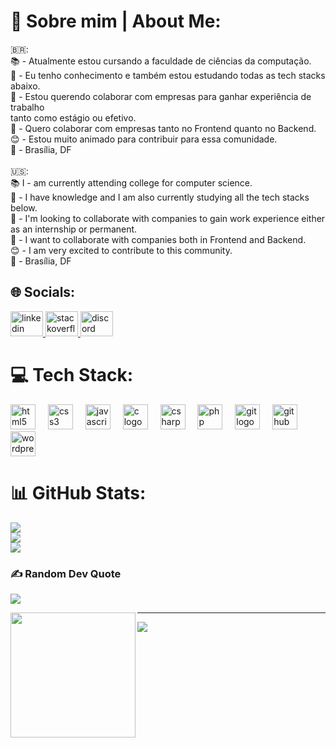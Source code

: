 # 👤 Sobre mim | About Me:
🇧🇷:<br>📚 - Atualmente estou cursando a faculdade de ciências da computação.<br>🏫 - Eu tenho conhecimento e também estou estudando todas as tech stacks abaixo. <br>🏢 - Estou querendo colaborar com empresas para ganhar experiência de trabalho<br>tanto como estágio ou efetivo.<br>📁 - Quero colaborar com empresas tanto no Frontend quanto no Backend.<br>😊 - Estou muito animado para contribuir para essa comunidade.<br>📍 - Brasília, DF<br><br> 🇺🇸: <br>📚 I - am currently attending college for computer science.<br>🏫 - I have knowledge and I am also currently studying all the tech stacks below. <br>🏢 - I'm looking to collaborate with companies to gain work experience either as an internship or permanent.<br>📁 - I want to collaborate with companies both in Frontend and Backend.<br>😊 - I am very excited to contribute to this community.<br>📍 - Brasília, DF

## 🌐 Socials:
<div align="left">
  <a href="https://linkedin.com/in/raphaellins6"> <img src="https://raw.githubusercontent.com/maurodesouza/profile-readme-generator/master/src/assets/icons/social/linkedin/default.svg" width="52" height="40" alt="linkedin logo"  /> </a>
  <a href="https://stackoverflow.com/users/20550665"> <img src="https://raw.githubusercontent.com/maurodesouza/profile-readme-generator/master/src/assets/icons/social/stackoverflow/default.svg" width="52" height="40" alt="stackoverflow logo"  /> </a>
  <a href="https://linkedin.com/in/raphaellins6">  <img src="https://raw.githubusercontent.com/maurodesouza/profile-readme-generator/master/src/assets/icons/social/discord/default.svg" width="52" height="40" alt="discord logo"  /> </a>
</div>

# 💻 Tech Stack:
<div align="left">
  <img src="https://cdn.jsdelivr.net/gh/devicons/devicon/icons/html5/html5-original.svg" height="40" alt="html5 logo"  />
  <img width="12" />
  <img src="https://cdn.jsdelivr.net/gh/devicons/devicon/icons/css3/css3-original.svg" height="40" alt="css3 logo"  />
  <img width="12" />
  <img src="https://cdn.jsdelivr.net/gh/devicons/devicon/icons/javascript/javascript-original.svg" height="40" alt="javascript logo"  />
  <img width="12" />
  <img src="https://cdn.jsdelivr.net/gh/devicons/devicon/icons/c/c-original.svg" height="40" alt="c logo"  />
  <img width="12" />
  <img src="https://cdn.jsdelivr.net/gh/devicons/devicon/icons/csharp/csharp-original.svg" height="40" alt="csharp logo"  />
  <img width="12" />
  <img src="https://cdn.jsdelivr.net/gh/devicons/devicon/icons/php/php-original.svg" height="40" alt="php logo"  />
  <img width="12" />
  <img src="https://cdn.jsdelivr.net/gh/devicons/devicon/icons/git/git-original.svg" height="40" alt="git logo"  />
  <img width="12" />
  <img src="https://cdn.jsdelivr.net/gh/devicons/devicon/icons/github/github-original.svg" height="40" alt="github logo"  />
  <img width="12" />
  <img src="https://cdn.jsdelivr.net/gh/devicons/devicon/icons/wordpress/wordpress-original.svg" height="40" alt="wordpress logo"  />
</div>

# 📊 GitHub Stats:
![](https://github-readme-stats.vercel.app/api?username=RaphaelLins6&theme=gruvbox&hide_border=true&include_all_commits=true&count_private=true)<br/>
![](https://github-readme-streak-stats.herokuapp.com/?user=RaphaelLins6&theme=gruvbox&hide_border=true)<br/>
![](https://github-readme-stats.vercel.app/api/top-langs/?username=RaphaelLins6&theme=gruvbox&hide_border=true&include_all_commits=true&count_private=true&layout=compact)

### ✍️ Random Dev Quote
![](https://quotes-github-readme.vercel.app/api?type=vetical&theme=gruvbox)

<div align="left">
  <img align="left" height="200" src="https://i.giphy.com/media/v1.Y2lkPTc5MGI3NjExaGo1bnJ0MXZ4MGFvNTB4NjBrMmcyeWZmY3dhamxlNjByMjQzanZheSZlcD12MV9pbnRlcm5hbF9naWZfYnlfaWQmY3Q9Zw/NTMgE8owWM0q7iTKzx/giphy.gif"  />
</div>

---
[![](https://visitcount.itsvg.in/api?id=RaphaelLins6&icon=2&color=7)](https://visitcount.itsvg.in)
